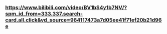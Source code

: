 ### https://www.bilibili.com/video/BV1bS4y1b7NV/?spm_id_from=333.337.search-card.all.click&vd_source=964117473a7d05ee41f71ef20b21d96e
